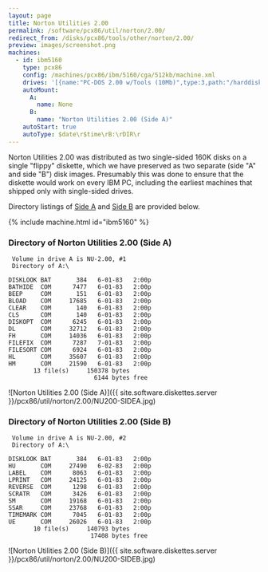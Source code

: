 ```yaml
---
layout: page
title: Norton Utilities 2.00
permalink: /software/pcx86/util/norton/2.00/
redirect_from: /disks/pcx86/tools/other/norton/2.00/
preview: images/screenshot.png
machines:
  - id: ibm5160
    type: pcx86
    config: /machines/pcx86/ibm/5160/cga/512kb/machine.xml
    drives: '[{name:"PC-DOS 2.00 w/Tools (10Mb)",type:3,path:"/harddisks/pcx86/10mb/PCDOS200-C400.json"},{name:"MS-DOS 1.x/2.x Source (10Mb)",type:3,path:"/harddisks/pcx86/10mb/MSDOS-SRC.json"}]'
    autoMount:
      A:
        name: None
      B:
        name: "Norton Utilities 2.00 (Side A)"
    autoStart: true
    autoType: $date\r$time\rB:\rDIR\r
---
```


Norton Utilities 2.00 was distributed as two single-sided 160K disks on a single "flippy" diskette, which we have preserved
as two separate (side "A" and side "B") disk images.  Presumably this was done to ensure that the diskette would work on every
IBM PC, including the earliest machines that shipped only with single-sided drives.

Directory listings of [Side A](#directory-of-norton-utilities-200-side-a) and [Side B](#directory-of-norton-utilities-200-side-b)
are provided below.

{% include machine.html id="ibm5160" %}

### Directory of Norton Utilities 2.00 (Side A)

     Volume in drive A is NU-2.00, #1
     Directory of A:\

    DISKLOOK BAT       384   6-01-83   2:00p
    BATHIDE  COM      7477   6-01-83   2:00p
    BEEP     COM       151   6-01-83   2:00p
    BLOAD    COM     17685   6-01-83   2:00p
    CLEAR    COM       140   6-01-83   2:00p
    CLS      COM       140   6-01-83   2:00p
    DISKOPT  COM      6245   6-01-83   2:00p
    DL       COM     32712   6-01-83   2:00p
    FH       COM     14036   6-01-83   2:00p
    FILEFIX  COM      7287   7-01-83   2:00p
    FILESORT COM      6924   6-01-83   2:00p
    HL       COM     35607   6-01-83   2:00p
    HM       COM     21590   6-01-83   2:00p
           13 file(s)     150378 bytes
                            6144 bytes free

![Norton Utilities 2.00 (Side A)]({{ site.software.diskettes.server }}/pcx86/util/norton/2.00/NU200-SIDEA.jpg)

### Directory of Norton Utilities 2.00 (Side B)

     Volume in drive A is NU-2.00, #2
     Directory of A:\

    DISKLOOK BAT       384   6-01-83   2:00p
    HU       COM     27490   6-02-83   2:00p
    LABEL    COM      8063   6-01-83   2:00p
    LPRINT   COM     24125   6-01-83   2:00p
    REVERSE  COM      1298   6-01-83   2:00p
    SCRATR   COM      3426   6-01-83   2:00p
    SM       COM     19168   6-01-83   2:00p
    SSAR     COM     23768   6-01-83   2:00p
    TIMEMARK COM      7045   6-01-83   2:00p
    UE       COM     26026   6-01-83   2:00p
           10 file(s)     140793 bytes
                           17408 bytes free

![Norton Utilities 2.00 (Side B)]({{ site.software.diskettes.server }}/pcx86/util/norton/2.00/NU200-SIDEB.jpg)
